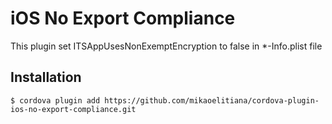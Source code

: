 # iOS No Export Compliance

This plugin set ITSAppUsesNonExemptEncryption to false in *-Info.plist file

## Installation

`$ cordova plugin add https://github.com/mikaoelitiana/cordova-plugin-ios-no-export-compliance.git`

